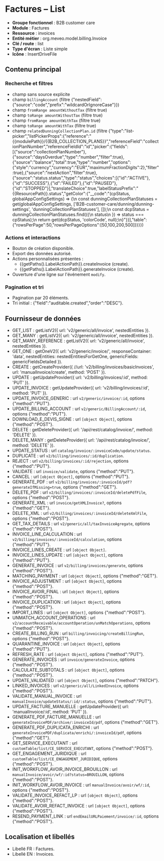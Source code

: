 # Factures – List

- **Groupe fonctionnel** : B2B customer care
- **Module** : Factures
- **Ressource** : invoices
- **Entité métier** : org.meveo.model.billing.Invoice
- **Clé / route** : list
- **Type d'écran** : Liste simple
- **Icône** : InsertDriveFile

## Contenu principal

### Recherche et filtres
- champ sans source explicite
- champ `billingAccount` (filtre {"nestedField":{"source":"code","prefix":"wildcardOrIgnoreCase"}})
- champ `fromRange amountWithoutTax` (filtre true)
- champ `toRange amountWithoutTax` (filtre true)
- champ `fromRange amountWithTax` (filtre true)
- champ `toRange amountWithTax` (filtre true)
- champ `relatedDunningCollectionPlan.id` (filtre {"type":"list-picker","listPickerProps":{"reference":"{{modulePath}}/{{B2B_COLLECTION_PLANS}}","referenceField":"collectionPlanNumber","referenceFieldId":"id","picker":{"fields":[{"source":"collectionPlanNumber"},{"source":"daysOverdue","type":"number","filter":true},{"source":"balance","total":true,"type":"number","options":{"style":"currency","currency":"EUR","maximumFractionDigits":2},"filter":true},{"source":"nextAction","filter":true},{"source":"status.status","type":"status","choices":[{"id":"ACTIVE"},{"id":"SUCCESS"},{"id":"FAILED"},{"id":"PAUSED"},{"id":"STOPPED"}],"translateChoice":true,"labelStatusPrefix":"{{ResourcePath}}.status","getColor":{"__code":"(cpStatus, globalAppConfigSettings) => {\n  const dunningCollectionPlanStatuses = get(globalAppConfigSettings, ['B2B-customer-care/dunning/dunning-settings', 'dunningCollectionPlanStatuses'], []);\n  const dcpStatus = dunningCollectionPlanStatuses.find(({\n    status\n  }) => status === cpStatus);\n  return get(dcpStatus, 'colorCode', null);\n}"}}],"table":{"rowsPerPage":50,"rowsPerPageOptions":[50,100,200,500]}}}})

### Actions et interactions
- Bouton de création disponible.
- Export des données autorisé.
- Actions personnalisées présentes :
  - {{getPaths().LabelActionPath}}.createInvoice (create).
  - {{getPaths().LabelActionPath}}.generateInvoice (create).
- Ouverture d'une ligne sur l'événement `modify`.

### Pagination et tri
- Pagination par 20 éléments.
- Tri initial : {"field":"auditable.created","order":"DESC"}.

## Fournisseur de données
- GET_LIST : getListV2({
  url: 'v2/generic/all/invoice',
  nestedEntities
}).
- GET_MANY : getListV2({
  url: 'v2/generic/all/invoice',
  nestedEntities
}).
- GET_MANY_REFERENCE : getListV2({
  url: 'v2/generic/all/invoice',
  nestedEntities
}).
- GET_ONE : getOneV2({
  url: 'v2/generic/invoice/',
  responseContainer: 'data',
  nestedEntities: nestedEntitiesForGetOne,
  genericFields: genericFieldsDetailed
}).
- CREATE : getCreateProvider({
  //url: 'v2/billing/invoices/basicInvoices',
  url: 'manualInvoice/create',
  method: 'POST'
}).
- UPDATE : getUpdateProvider({
  url: 'v2/billing/invoices/:id',
  method: 'PUT'
}).
- UPDATE_INVOICE : getUpdateProvider({
  url: 'v2/billing/invoices/:id',
  method: 'PUT'
}).
- UPDATE_INVOICE_GENERIC : url `v2/generic/invoice/:id`, options {"method":"PUT"}.
- UPDATE_BILLING_ACCOUNT : url `v2/generic/BillingAccount/:id`, options {"method":"PUT"}.
- DOWNLOAD_E_DEVIS_SIGNE : url `[object Object]`, options {"method":"POST"}.
- DELETE : getDeleteProvider({
  url: '/api/rest/catalog/invoice/',
  method: 'DELETE'
}).
- DELETE_MANY : getDeleteProvider({
  url: '/api/rest/catalog/invoice/',
  method: 'DELETE'
}).
- UPDATE_STATUS : url `catalog/invoice/:invoiceCode/update/status`.
- DUPLICATE : url `v2/billing/invoices/:id/duplication`.
- REJECT : url `v2/billing/invoices/:id/rejection`, options {"method":"PUT"}.
- VALIDATE : url `invoice/validate`, options {"method":"PUT"}.
- CANCEL : url `[object Object]`, options {"method":"PUT"}.
- GENERATE_PDF : url `v2/billing/invoices/:invoiceId/pdf?generateIfMissing=true`, options {"method":"GET"}.
- DELETE_PDF : url `v2/billing/invoices/:invoiceId/deletePdfFile`, options {"method":"POST"}.
- GENERATE_XML : url `invoice/getXMLInvoice?`, options {"method":"GET"}.
- DELETE_XML : url `v2/billing/invoices/:invoiceId/deleteXmlFile`, options {"method":"POST"}.
- GET_TAX_DETAILS : url `v2/generic/all/taxInvoiceAgregate`, options {"method":"POST"}.
- INVOICE_LINE_CALCULATION : url `v2/billing/invoices/:invoiceId/calculation`, options {"method":"PUT"}.
- INVOICE_LINES_CREATE : url `[object Object]`.
- INVOICE_LINES_UPDATE : url `[object Object]`, options {"method":"PUT"}.
- GENERATE_INVOICE : url `v2/billing/invoices/generate`, options {"method":"POST"}.
- MATCHING_PAYMENT : url `[object Object]`, options {"method":"GET"}.
- INVOICE_ADJUSTMENT : url `[object Object]`, options {"method":"POST"}.
- INVOICE_AVOIR_FINAL : url `[object Object]`, options {"method":"POST"}.
- INVOICE_DUPLICATION : url `[object Object]`, options {"method":"POST"}.
- IMPORT_LINES : url `[object Object]`, options {"method":"POST"}.
- UNMATCH_ACCOUNT_OPERATIONS : url `v2/accountReceivable/accountOperation/unMatchOperations`, options {"method":"POST"}.
- CREATE_BILLING_RUN : url `billing/invoicing/createBillingRun`, options {"method":"POST"}.
- QUARANTINE_INVOICE : url `[object Object]`, options {"method":"PUT"}.
- REFRESH_RATE : url `[object Object]`, options {"method":"PUT"}.
- GENERATE_INVOICES : url `invoice/generateInvoice`, options {"method":"POST"}.
- CALCULATE_SUBTOTALS : url `[object Object]`, options {"method":"POST"}.
- UPDATE_VALIDATED : url `[object Object]`, options {"method":"PATCH"}.
- LINKED_INVOICES : url `v2/generic/all/LinkedInvoice`, options {"method":"POST"}.
- VALIDATE_MANUAL_INVOICE : url `manualInvoice/updateStatus/:id/:status`, options {"method":"PUT"}.
- UPDATE_FACTURE_MANUELLE : getUpdateProvider({
  url: 'manualInvoice/:id',
  method: 'PUT'
}).
- GENERATE_PDF_FACTURE_MANUELLE : url `generateInvoicePDF/archive/:invoiceId/pdf`, options {"method":"GET"}.
- GENERATE_PDF_DUPLICATA_ENRICHI : url `generateInvoicePDF/duplicata/enrichi/:invoiceId/pdf`, options {"method":"GET"}.
- GET_SERVICE_EXECUTANT : url `customTable/list/CE_SERVICE_EXECUTANT`, options {"method":"POST"}.
- GET_ENGAGEMENT_JURIDIQUE : url `customTable/list/CE_ENGAGEMENT_JURIDIQUE`, options {"method":"POST"}.
- INIT_WORKFLOW_AVOIR_INVOICE_BROUILLON : url `manualInvoice/avoir/wf/:id?status=BROUILLON`, options {"method":"POST"}.
- INIT_WORKFLOW_AVOIR_INVOICE : url `manualInvoice/avoir/wf/:id`, options {"method":"POST"}.
- VALIDATE_INVOICE_REFACT_LP : url `[object Object]`, options {"method":"POST"}.
- VALIDATE_AVOIR_REFACT_INVOICE : url `[object Object]`, options {"method":"POST"}.
- RESEND_PAYMENT_LINK : url `endEmailURLPaiement/invoice/:id`, options {"method":"POST"}.

## Localisation et libellés
- Libellé FR : Factures.
- Libellé EN : Invoices.